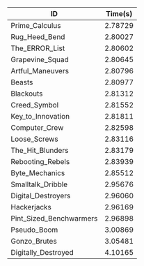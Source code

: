|ID|Time(s)|
|-|-|
|Prime_Calculus|2.78729|
|Rug_Heed_Bend|2.80027|
|The_ERROR_List|2.80602|
|Grapevine_Squad|2.80645|
|Artful_Maneuvers|2.80796|
|Beasts|2.80977|
|Blackouts|2.81312|
|Creed_Symbol|2.81552|
|Key_to_Innovation|2.81811|
|Computer_Crew|2.82598|
|Loose_Screws|2.83116|
|The_Hit_Blunders|2.83179|
|Rebooting_Rebels|2.83939|
|Byte_Mechanics|2.85512|
|Smalltalk_Dribble|2.95676|
|Digital_Destroyers|2.96060|
|Hackerjacks|2.96169|
|Pint_Sized_Benchwarmers|2.96898|
|Pseudo_Boom|3.00869|
|Gonzo_Brutes|3.05481|
|Digitally_Destroyed|4.10165|
